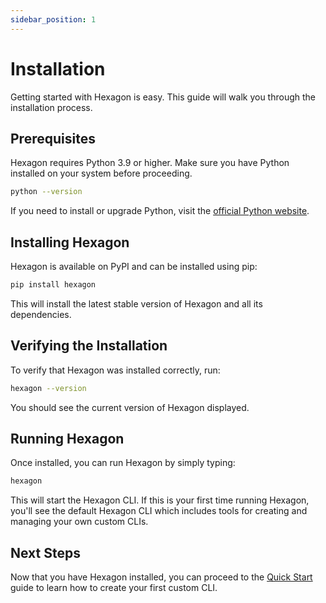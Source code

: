 ```yaml
---
sidebar_position: 1
---
```


# Installation

Getting started with Hexagon is easy. This guide will walk you through the installation process.

## Prerequisites

Hexagon requires Python 3.9 or higher. Make sure you have Python installed on your system before proceeding.

```bash
python --version
```

If you need to install or upgrade Python, visit the [official Python website](https://www.python.org/downloads/).

## Installing Hexagon

Hexagon is available on PyPI and can be installed using pip:

```bash
pip install hexagon
```

This will install the latest stable version of Hexagon and all its dependencies.

## Verifying the Installation

To verify that Hexagon was installed correctly, run:

```bash
hexagon --version
```

You should see the current version of Hexagon displayed.

## Running Hexagon

Once installed, you can run Hexagon by simply typing:

```bash
hexagon
```

This will start the Hexagon CLI. If this is your first time running Hexagon, you'll see the default Hexagon CLI which includes tools for creating and managing your own custom CLIs.

## Next Steps

Now that you have Hexagon installed, you can proceed to the [Quick Start](quick-start) guide to learn how to create your first custom CLI.
